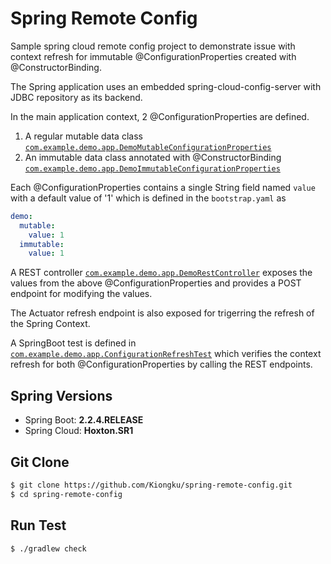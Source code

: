 # Spring Remote Config

Sample spring cloud remote config project to demonstrate issue with context refresh for immutable
@ConfigurationProperties created with @ConstructorBinding.

The Spring application uses an embedded spring-cloud-config-server with JDBC repository as its backend.

In the main application context, 2 @ConfigurationProperties are defined.
1. A regular mutable data class
   [`com.example.demo.app.DemoMutableConfigurationProperties`](/src/main/kotlin/com/example/demo/app/DemoMutableConfigurationProperties.kt)
2. An immutable data class annotated with @ConstructorBinding
   [`com.example.demo.app.DemoImmutableConfigurationProperties`](/src/main/kotlin/com/example/demo/app/DemoImmutableConfigurationProperties.kt)

Each @ConfigurationProperties contains a single String field named `value` with a default value of '1' which is defined
in the `bootstrap.yaml` as
```yaml
demo:
  mutable:
    value: 1
  immutable:
    value: 1
```

A REST controller [`com.example.demo.app.DemoRestController`](/src/main/kotlin/com/example/demo/app/DemoRestController.kt)
exposes the values from the above @ConfigurationProperties and provides a POST endpoint for modifying the values.

The Actuator refresh endpoint is also exposed for trigerring the refresh of the Spring Context.

A SpringBoot test is defined in [`com.example.demo.app.ConfigurationRefreshTest`](/src/test/kotlin/com/example/demo/app/ConfigurationRefreshTest.kt)
which verifies the context refresh for both @ConfigurationProperties by calling the REST endpoints.

## Spring Versions

- Spring Boot: **2.2.4.RELEASE**
- Spring Cloud: **Hoxton.SR1**

## Git Clone
```bash
$ git clone https://github.com/Kiongku/spring-remote-config.git
$ cd spring-remote-config
```

## Run Test
```bash
$ ./gradlew check
```

